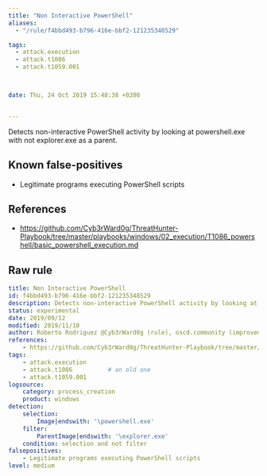 ```yaml
---
title: "Non Interactive PowerShell"
aliases:
  - "/rule/f4bbd493-b796-416e-bbf2-121235348529"

tags:
  - attack.execution
  - attack.t1086
  - attack.t1059.001



date: Thu, 24 Oct 2019 15:48:38 +0200


---
```


Detects non-interactive PowerShell activity by looking at powershell.exe with not explorer.exe as a parent.

<!--more-->


## Known false-positives

* Legitimate programs executing PowerShell scripts



## References

* https://github.com/Cyb3rWard0g/ThreatHunter-Playbook/tree/master/playbooks/windows/02_execution/T1086_powershell/basic_powershell_execution.md


## Raw rule
```yaml
title: Non Interactive PowerShell
id: f4bbd493-b796-416e-bbf2-121235348529
description: Detects non-interactive PowerShell activity by looking at powershell.exe with not explorer.exe as a parent.
status: experimental
date: 2019/09/12
modified: 2019/11/10
author: Roberto Rodriguez @Cyb3rWard0g (rule), oscd.community (improvements)
references:
    - https://github.com/Cyb3rWard0g/ThreatHunter-Playbook/tree/master/playbooks/windows/02_execution/T1086_powershell/basic_powershell_execution.md
tags:
    - attack.execution
    - attack.t1086          # an old one
    - attack.t1059.001
logsource:
    category: process_creation
    product: windows
detection:
    selection:
        Image|endswith: '\powershell.exe'
    filter:
        ParentImage|endswith: '\explorer.exe'
    condition: selection and not filter
falsepositives:
    - Legitimate programs executing PowerShell scripts
level: medium

```
